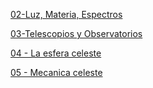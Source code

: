 [02-Luz, Materia, Espectros](https://docs.google.com/presentation/d/1JHRLUJj2m4lg5T91gzqR-mdh7AsBiJO8CKI2eHDHfGg/edit?usp=sharing)

[03-Telescopios y Observatorios](https://docs.google.com/presentation/d/19B4VpMUQG7iGLjO1Ug-lTD5wJoj_P_EP4D3Sv5aO_aE/edit?usp=sharing)

[04 - La esfera celeste](https://docs.google.com/presentation/d/1KYBQXTY6FgER6E65vKsIqvz2XiFN21i5ow1cdBh_eKA/edit?usp=sharing) 

[05 - Mecanica celeste](https://docs.google.com/presentation/d/1zTDEUAIARM9qs3xjfBUvqmBaHWLhRs5pdkqyG8g_MMc/edit?usp=sharing)
